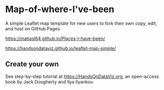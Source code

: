 # Map-of-where-I've-been
A simple Leaflet map template for new users to fork their own copy, edit, and host on GitHub Pages

https://matiasl64.github.io/Places-I-have-been/

https://handsondataviz.github.io/leaflet-map-simple/

## Create your own
See step-by-step tutorial at https://HandsOnDataViz.org, an open-access book by Jack Dougherty and Ilya Ilyankou

